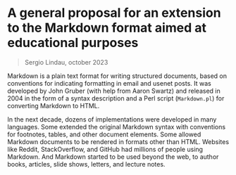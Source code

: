 # A general proposal for an extension to the Markdown format aimed at educational purposes

> Sergio Lindau, october 2023

Markdown is a plain text format for writing structured documents, based on
conventions for indicating formatting in email and usenet posts. It was
developed by John Gruber (with help from Aaron Swartz) and released in 2004 in
the form of a syntax description and a Perl script (`Markdown.pl`) for
converting Markdown to HTML.

In the next decade, dozens of implementations were developed in many languages.
Some extended the original Markdown syntax with conventions for footnotes,
tables, and other document elements. Some allowed Markdown documents to be
rendered in formats other than HTML. Websites like Reddit, StackOverflow, and
GitHub had millions of people using Markdown. And Markdown started to be used
beyond the web, to author books, articles, slide shows, letters, and lecture
notes.
